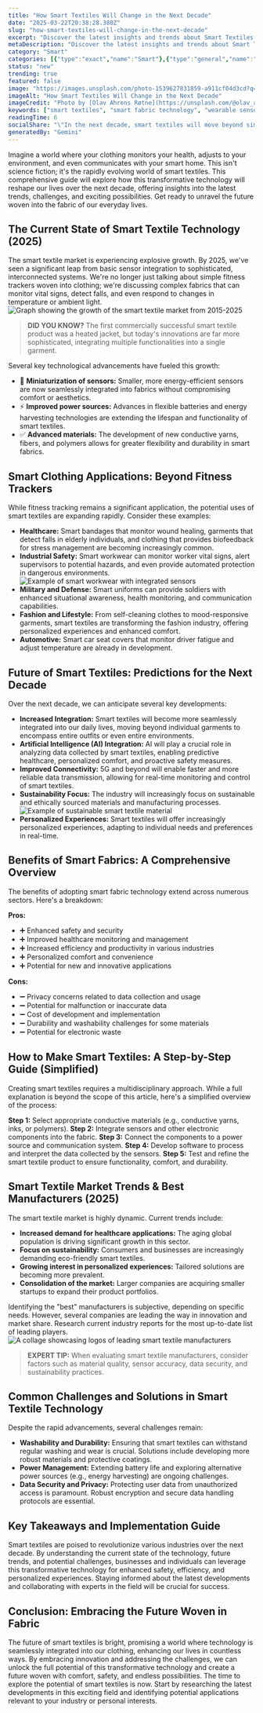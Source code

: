 ```yaml
---
title: "How Smart Textiles Will Change in the Next Decade"
date: "2025-03-22T20:38:28.380Z"
slug: "how-smart-textiles-will-change-in-the-next-decade"
excerpt: "Discover the latest insights and trends about Smart Textiles. This comprehensive guide covers everything you need to know about Smart Textiles in 2025."
metaDescription: "Discover the latest insights and trends about Smart Textiles. This comprehensive guide covers everything you need to know about Smart Textiles in 2025."
category: "Smart"
categories: [{"type":"exact","name":"Smart"},{"type":"general","name":"Materials Science"},{"type":"medium","name":"Fiber Engineering"},{"type":"specific","name":"Wearable Sensors"},{"type":"niche","name":"Biometric Monitoring"}]
status: "new"
trending: true
featured: false
image: "https://images.unsplash.com/photo-1539627831859-a911cf04d3cd?q=85&w=1200&fit=max&fm=webp&auto=compress"
imageAlt: "How Smart Textiles Will Change in the Next Decade"
imageCredit: "Photo by [Olav Ahrens Røtne](https://unsplash.com/@olav_ahrens) on Unsplash"
keywords: ["smart textiles", "smart fabric technology", "wearable sensor technology", "buy smart textiles", "smart clothing applications", "future of smart textiles", "benefits of smart fabrics", "best smart textile manufacturers", "how to make smart textiles", "smart textile market trends"]
readingTime: 6
socialShare: "\"In the next decade, smart textiles will move beyond simple fitness trackers, transforming healthcare, safety, and even fashion with AI-powered personalization. Get ready for a future where your clothes know more about you than you do!\""
generatedBy: "Gemini"
---
```




Imagine a world where your clothing monitors your health, adjusts to your environment, and even communicates with your smart home. This isn't science fiction; it's the rapidly evolving world of smart textiles.  This comprehensive guide will explore how this transformative technology will reshape our lives over the next decade, offering insights into the latest trends, challenges, and exciting possibilities.  Get ready to unravel the future woven into the fabric of our everyday lives.

## The Current State of Smart Textile Technology (2025)

The smart textile market is experiencing explosive growth.  By 2025, we've seen a significant leap from basic sensor integration to sophisticated, interconnected systems.  We're no longer just talking about simple fitness trackers woven into clothing; we're discussing complex fabrics that can monitor vital signs, detect falls, and even respond to changes in temperature or ambient light.  ![Graph showing the growth of the smart textile market from 2015-2025](https://images.unsplash.com/photo-1539627831859-a911cf04d3cd?q=85&w=1200&fit=max&fm=webp&auto=compress)

> **DID YOU KNOW?** The first commercially successful smart textile product was a heated jacket, but today's innovations are far more sophisticated, integrating multiple functionalities into a single garment.

Several key technological advancements have fueled this growth:

* 🔑 **Miniaturization of sensors:**  Smaller, more energy-efficient sensors are now seamlessly integrated into fabrics without compromising comfort or aesthetics.
* ⚡ **Improved power sources:**  Advances in flexible batteries and energy harvesting technologies are extending the lifespan and functionality of smart textiles.
* ✅ **Advanced materials:** The development of new conductive yarns, fibers, and polymers allows for greater flexibility and durability in smart fabrics.

##  Smart Clothing Applications: Beyond Fitness Trackers

While fitness tracking remains a significant application, the potential uses of smart textiles are expanding rapidly.  Consider these examples:

* **Healthcare:** Smart bandages that monitor wound healing, garments that detect falls in elderly individuals, and clothing that provides biofeedback for stress management are becoming increasingly common.
* **Industrial Safety:**  Smart workwear can monitor worker vital signs, alert supervisors to potential hazards, and even provide automated protection in dangerous environments. ![Example of smart workwear with integrated sensors](https://images.unsplash.com/photo-1598616068517-c75ad397a436?q=85&w=1200&fit=max&fm=webp&auto=compress)
* **Military and Defense:**  Smart uniforms can provide soldiers with enhanced situational awareness, health monitoring, and communication capabilities.
* **Fashion and Lifestyle:**  From self-cleaning clothes to mood-responsive garments, smart textiles are transforming the fashion industry, offering personalized experiences and enhanced comfort.
* **Automotive:** Smart car seat covers that monitor driver fatigue and adjust temperature are already in development.

## Future of Smart Textiles: Predictions for the Next Decade

Over the next decade, we can anticipate several key developments:

* **Increased Integration:**  Smart textiles will become more seamlessly integrated into our daily lives, moving beyond individual garments to encompass entire outfits or even entire environments.
* **Artificial Intelligence (AI) Integration:** AI will play a crucial role in analyzing data collected by smart textiles, enabling predictive healthcare, personalized comfort, and proactive safety measures.
* **Improved Connectivity:**  5G and beyond will enable faster and more reliable data transmission, allowing for real-time monitoring and control of smart textiles.
* **Sustainability Focus:**  The industry will increasingly focus on sustainable and ethically sourced materials and manufacturing processes. ![Example of sustainable smart textile material](https://images.unsplash.com/photo-1580711508444-cbdb49025ecf?q=85&w=1200&fit=max&fm=webp&auto=compress)
* **Personalized Experiences:**  Smart textiles will offer increasingly personalized experiences, adapting to individual needs and preferences in real-time.

##  Benefits of Smart Fabrics:  A Comprehensive Overview

The benefits of adopting smart fabric technology extend across numerous sectors.  Here's a breakdown:

**Pros:**

* ➕ Enhanced safety and security
* ➕ Improved healthcare monitoring and management
* ➕ Increased efficiency and productivity in various industries
* ➕ Personalized comfort and convenience
* ➕ Potential for new and innovative applications

**Cons:**

* ➖ Privacy concerns related to data collection and usage
* ➖ Potential for malfunction or inaccurate data
* ➖ Cost of development and implementation
* ➖ Durability and washability challenges for some materials
* ➖ Potential for electronic waste

##  How to Make Smart Textiles: A Step-by-Step Guide (Simplified)

Creating smart textiles requires a multidisciplinary approach. While a full explanation is beyond the scope of this article, here's a simplified overview of the process:

**Step 1:**  Select appropriate conductive materials (e.g., conductive yarns, inks, or polymers).
**Step 2:**  Integrate sensors and other electronic components into the fabric.
**Step 3:**  Connect the components to a power source and communication system.
**Step 4:**  Develop software to process and interpret the data collected by the sensors.
**Step 5:**  Test and refine the smart textile product to ensure functionality, comfort, and durability.

## Smart Textile Market Trends & Best Manufacturers (2025)

The smart textile market is highly dynamic.  Current trends include:

* **Increased demand for healthcare applications:**  The aging global population is driving significant growth in this sector.
* **Focus on sustainability:**  Consumers and businesses are increasingly demanding eco-friendly smart textiles.
* **Growing interest in personalized experiences:**  Tailored solutions are becoming more prevalent.
* **Consolidation of the market:**  Larger companies are acquiring smaller startups to expand their product portfolios.

Identifying the "best" manufacturers is subjective, depending on specific needs. However, several companies are leading the way in innovation and market share.  Research current industry reports for the most up-to-date list of leading players.  ![A collage showcasing logos of leading smart textile manufacturers](https://images.unsplash.com/photo-1593671186131-d58817e7dee0?q=85&w=1200&fit=max&fm=webp&auto=compress)

> **EXPERT TIP:**  When evaluating smart textile manufacturers, consider factors such as material quality, sensor accuracy, data security, and sustainability practices.

## Common Challenges and Solutions in Smart Textile Technology

Despite the rapid advancements, several challenges remain:

* **Washability and Durability:** Ensuring that smart textiles can withstand regular washing and wear is crucial.  Solutions include developing more robust materials and protective coatings.
* **Power Management:**  Extending battery life and exploring alternative power sources (e.g., energy harvesting) are ongoing challenges.
* **Data Security and Privacy:**  Protecting user data from unauthorized access is paramount.  Robust encryption and secure data handling protocols are essential.

## Key Takeaways and Implementation Guide

Smart textiles are poised to revolutionize various industries over the next decade.  By understanding the current state of the technology, future trends, and potential challenges, businesses and individuals can leverage this transformative technology for enhanced safety, efficiency, and personalized experiences.  Staying informed about the latest developments and collaborating with experts in the field will be crucial for success.

## Conclusion: Embracing the Future Woven in Fabric

The future of smart textiles is bright, promising a world where technology is seamlessly integrated into our clothing, enhancing our lives in countless ways.  By embracing innovation and addressing the challenges, we can unlock the full potential of this transformative technology and create a future woven with comfort, safety, and endless possibilities.  The time to explore the potential of smart textiles is now.  Start by researching the latest developments in this exciting field and identifying potential applications relevant to your industry or personal interests.

